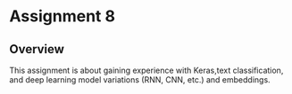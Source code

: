 # Assignment 8

## Overview

This assignment is about gaining experience with Keras,text classification, and deep learning model variations (RNN, CNN, etc.) and embeddings.